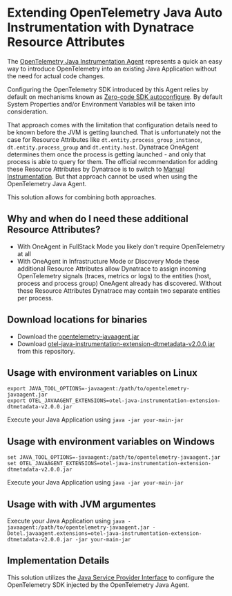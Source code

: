 # Extending OpenTelemetry Java Auto Instrumentation with Dynatrace Resource Attributes

The [OpenTelemetry Java Instrumentation Agent](https://github.com/open-telemetry/opentelemetry-java-instrumentation) represents a quick an easy way to introduce OpenTelemetry into an existing Java Application without the need for actual code changes.

Configuring the OpenTelemetry SDK introduced by this Agent relies by default on mechanisms known as [Zero-code SDK autoconfigure](https://opentelemetry.io/docs/languages/java/configuration/#zero-code-sdk-autoconfigure). By default System Properties and/or Environment Variables will be taken into consideration.

That approach comes with the limitation that configuration details need to be known before the JVM is getting launched. That is unfortunately not the case for Resource Attributes like `dt.entity.process_group_instance`, `dt.entity.process_group` and `dt.entity.host`. Dynatrace OneAgent determines them once the process is getting launched - and only that process is able to query for them. The official recommendation for adding these Resource Attributes by Dynatrace is to switch to [Manual Instrumentation](https://docs.dynatrace.com/docs/ingest-from/opentelemetry/walkthroughs/java/java-manual#instrument-your-application). But that approach cannot be used when using the OpenTelemetry Java Agent.

This solution allows for combining both approaches.

## Why and when do I need these additional Resource Attributes?
* With OneAgent in FullStack Mode you likely don't require OpenTelemetry at all
* With OneAgent in Infrastructure Mode or Discovery Mode these additional Resource Attributes allow Dynatrace to assign incoming OpenTelemetry signals (traces, metrics or logs) to the entities (host, process and process group) OneAgent already has discovered. Without these Resource Attributes Dynatrace may contain two separate entities per process.

## Download locations for binaries

* Download the [opentelemetry-javaagent.jar](https://github.com/open-telemetry/opentelemetry-java-instrumentation/releases/download/v2.12.0/opentelemetry-javaagent.jar)
* Download [otel-java-instrumentation-extension-dtmetadata-v2.0.0.jar](https://github.com/Reinhard-Pilz-Dynatrace/otel-java-instrumentation-extension-dtmetadata/releases/download/v2.0.0/otel-java-instrumentation-extension-dtmetadata-v2.0.0.jar) from this repository.


## Usage with environment variables on Linux
```
export JAVA_TOOL_OPTIONS=-javaagent:/path/to/opentelemetry-javaagent.jar
export OTEL_JAVAAGENT_EXTENSIONS=otel-java-instrumentation-extension-dtmetadata-v2.0.0.jar
```
Execute your Java Application using `java -jar your-main-jar`

## Usage with environment variables on Windows
```
set JAVA_TOOL_OPTIONS=-javaagent:/path/to/opentelemetry-javaagent.jar
set OTEL_JAVAAGENT_EXTENSIONS=otel-java-instrumentation-extension-dtmetadata-v2.0.0.jar
```
Execute your Java Application using `java -jar your-main-jar`

## Usage with with JVM argumentes
Execute your Java Application using `java -javaagent:/path/to/opentelemetry-javaagent.jar -Dotel.javaagent.extensions=otel-java-instrumentation-extension-dtmetadata-v2.0.0.jar -jar your-main-jar`

## Implementation Details
This solution utilizes the [Java Service Provider Interface](https://opentelemetry.io/docs/languages/java/configuration/#spi-service-provider-interface) to configure the OpenTelemetry SDK injected by the OpenTelemetry Java Agent.